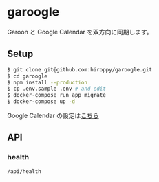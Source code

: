 # garoogle

Garoon と Google Calendar を双方向に同期します。

## Setup

```sh
$ git clone git@github.com:hiroppy/garoogle.git
$ cd garoogle
$ npm install --production
$ cp .env.sample .env # and edit
$ docker-compose run app migrate
$ docker-compose up -d
```

Google Calendar の設定は[こちら](./docs/google-calendar.md)

## API

### health

`/api/health`

